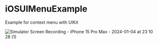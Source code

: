 # iOSUIMenuExample
Example for context menu with UIKit

![Simulator Screen Recording - iPhone 15 Pro Max - 2024-01-04 at 23 10 28 (1)](https://github.com/ios-swift-examples/iOSUIMenuExample/assets/16129260/6faf2188-dd1c-46a3-b689-baf6f3948d29)
